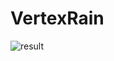 # VertexRain


![result](https://github.com/golden-duck2/VertexRain/blob/master/VertexRain.gif?raw=true)

